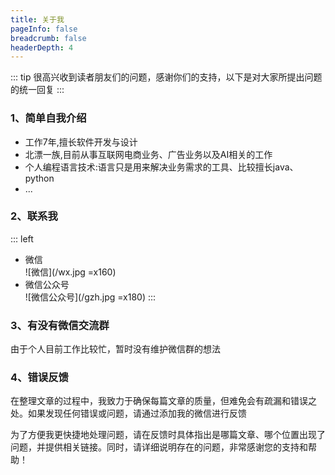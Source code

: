 ```yaml
---
title: 关于我
pageInfo: false
breadcrumb: false
headerDepth: 4
---
```


::: tip
很高兴收到读者朋友们的问题，感谢你们的支持，以下是对大家所提出问题的统一回复
:::

### **1、简单自我介绍**
* 工作7年,擅长软件开发与设计
* 北漂一族,目前从事互联网电商业务、广告业务以及AI相关的工作
* 个人编程语言技术:语言只是用来解决业务需求的工具、比较擅长java、python
* ...

### **2、联系我**
::: left
* 微信  
![微信](/wx.jpg =x160)
* 微信公众号   
![微信公众号](/gzh.jpg =x180)
:::

### **3、有没有微信交流群**
由于个人目前工作比较忙，暂时没有维护微信群的想法

### **4、错误反馈**
在整理文章的过程中，我致力于确保每篇文章的质量，但难免会有疏漏和错误之处。如果发现任何错误或问题，请通过添加我的微信进行反馈  

为了方便我更快捷地处理问题，请在反馈时具体指出是哪篇文章、哪个位置出现了问题，并提供相关链接。同时，请详细说明存在的问题，非常感谢您的支持和帮助！